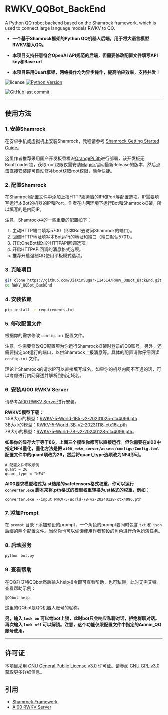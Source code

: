# RWKV_QQBot_BackEnd
 A Python QQ robot backend based on the Shamrock framework, which is used to connect large language models RWKV to QQ.
 
 - **一个基于Shamrock框架的Python QQ机器人后端，用于将大语言模型RWKV接入QQ。**
 
 - **本项目支持任意符合OpenAI API规范的后端，但需要修改配置文件填写API key和Base url**
 
 - **本项目采用Quart框架，网络操作均为异步操作，提高响应效率，支持并发！**

![license](https://shields.io/badge/license-GNU%20General%20Public%20License%20v3.0-green)
[![Python Version](https://img.shields.io/badge/Python-3.10+-blue)](https://www.python.org/downloads/release)

![GitHub last commit](https://img.shields.io/github/last-commit/yuunnn-w/RWKV_QQBot_BackEnd)

***

## 使用方法

### 1. 安装Shamrock

在安卓手机或虚拟机上安装Shamrock，教程请参考 [Shamrock Getting Started Guide](https://yuyue-amatsuki.github.io/OpenShamrock/guide/getting-started.html)。

这里作者推荐采用国产开发板香橙派[OrangePi 3b](http://www.orangepi.cn/html/hardWare/computerAndMicrocontrollers/details/Orange-Pi-3B.html)进行部署，该开发板无BootLoader锁，获取root权限仅需安装[Magisk](https://github.com/topjohnwu/Magisk/releases)官网最新Release的版本，然后点击直接安装即可自动修补boot获取root权限，简单快捷。

### 2. 配置Shamrock

在Shamrock配置文件中添加上报HTTP服务器的IP和Port等配置选项。IP需要填写运行本Bot的机器的IP和Port。作者在内网环境下运行Bot和Shamrock框架，所以填写的是内网IP。

注意，Shamrock中的一些重要的配置如下：
1. 主动HTTP端口填写5700（即本Bot去访问Shamrock的端口）。
2. 回调HTTP地址填写本Bot运行的地址和端口（端口默认5701）。
3. 开启OneBot标准的HTTPAPI回调选项。
4. 开启HTTPAPI回调的消息格式选项。
5. 推荐开启强制QQ使用平板模式选项。


### 3. 克隆项目

```bash
git clone https://github.com/JiaXinSugar-114514/RWKV_QQBot_BackEnd.git
cd RWKV_QQBot_BackEnd
```

### 4. 安装依赖

```bash
pip install -r requirements.txt
```

### 5. 修改配置文件

根据你的需求修改 `config.ini` 配置文件。

注意，你需要修改QQ配置项为你运行Shamrock框架时登录的QQ账号。另外，还需要指定bot运行的端口，以供Shamrock上报消息等。具体的配置请你仔细阅读 `config.ini` 文件。

理论上Shamrock的请求IP可以直接填写域名，如果你的机器内网不互通的话，可以考虑进行内网穿透并解析到指定域名。

### 6. 安装AI00 RWKV Server

请参考[AI00 RWKV Server](https://github.com/cgisky1980/ai00_rwkv_server)进行安装。

**RWKV5模型下载：**  
1.5B大小的模型：[RWKV-5-World-1B5-v2-20231025-ctx4096.pth](https://huggingface.co/BlinkDL/rwkv-5-world/blob/main/RWKV-5-World-1B5-v2-20231025-ctx4096.pth)  
3B大小的模型：[RWKV-5-World-3B-v2-20231118-ctx16k.pth](https://huggingface.co/BlinkDL/rwkv-5-world/resolve/main/RWKV-5-World-3B-v2-20231118-ctx16k.pth?download=true)     
7B大小的模型：[RWKV-5-World-7B-v2-20240128-ctx4096.pth](https://huggingface.co/BlinkDL/rwkv-5-world/resolve/main/RWKV-5-World-7B-v2-20240128-ctx4096.pth?download=true)。

**如果你的显存大于等于8G，上面三个模型你都可以直接运行。但你需要在ai00中指定NF4量化，量化方法是把 `ai00_rwkv_server/assets/configs/Config.toml` 配置文件中的quant项改为26，然后将quant_type选项改为NF4即可。**  

```
# 配置文件修改示例
quant = 26
quant_type = "NF4"
```

**AI00要求模型格式为.st结尾的safetensors格式权重，你可以运行 `converter.exe` 脚本来将.pth格式的模型权重转换为.st格式的权重，例如：**
```
converter.exe --input RWKV-5-World-7B-v2-20240128-ctx4096.pth
```

### 7. 添加Prompt

在 `prompt` 目录下添加预设的prompt，一个角色的prompt要同时包含 `txt` 和 `json` 后缀的两个配置文件。当然你也可以偷懒使用作者预设的角色进行角色扮演任务。

### 8. 启动服务

```bash
python bot.py
```
### 9. 查看帮助

在QQ群艾特QQbot然后输入help指令即可查看帮助，也可私聊，此时无需艾特。查看帮助示例：

```bash
@QQbot help
```
这里的QQbot是QQ机器人账号的昵称。

**另，输入 `lock on` 可以给bot上锁，此时bot只会响应私聊对话，拒绝群聊对话。再次输入 `lock off` 可以解锁。注意，这个功能仅限配置文件中指定的Admin_QQ账号使用。**  

***

## 许可证

本项目采用 [GNU General Public License v3.0](LICENSE) 许可证。请参阅 [GNU GPL v3.0](https://www.gnu.org/licenses/gpl-3.0.html) 获取更多详细信息。

## 引用

- [Shamrock Framework](https://yuyue-amatsuki.github.io/OpenShamrock/guide/getting-started.html)
- [AI00 RWKV Server](https://github.com/cgisky1980/ai00_rwkv_server)

